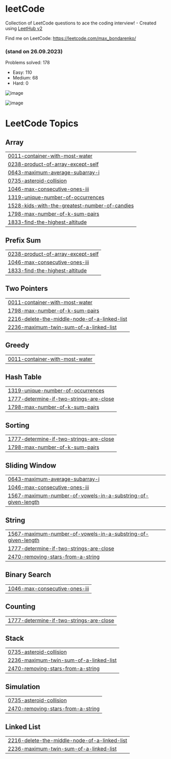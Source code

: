# leetCode
Collection of LeetCode questions to ace the coding interview! - Created using [LeetHub v2](https://github.com/arunbhardwaj/LeetHub-2.0)

Find me on LeetCode: https://leetcode.com/max_bondarenko/

### (stand on 26.09.2023)
Problems solved: 178
- Easy: 110
- Medium: 68
- Hard: 0

![image](https://github.com/Maksym-Bondarenko/leetCode/assets/45164667/3dca58a4-9d72-4564-9705-ac41b7d75d9f)

![image](https://github.com/Maksym-Bondarenko/leetCode/assets/45164667/fceb0d73-3e18-4008-b1fb-89912b1b07ca)


<!---LeetCode Topics Start-->
# LeetCode Topics
## Array
|  |
| ------- |
| [0011-container-with-most-water](https://github.com/Maksym-Bondarenko/leetCode/tree/master/0011-container-with-most-water) |
| [0238-product-of-array-except-self](https://github.com/Maksym-Bondarenko/leetCode/tree/master/0238-product-of-array-except-self) |
| [0643-maximum-average-subarray-i](https://github.com/Maksym-Bondarenko/leetCode/tree/master/0643-maximum-average-subarray-i) |
| [0735-asteroid-collision](https://github.com/Maksym-Bondarenko/leetCode/tree/master/0735-asteroid-collision) |
| [1046-max-consecutive-ones-iii](https://github.com/Maksym-Bondarenko/leetCode/tree/master/1046-max-consecutive-ones-iii) |
| [1319-unique-number-of-occurrences](https://github.com/Maksym-Bondarenko/leetCode/tree/master/1319-unique-number-of-occurrences) |
| [1528-kids-with-the-greatest-number-of-candies](https://github.com/Maksym-Bondarenko/leetCode/tree/master/1528-kids-with-the-greatest-number-of-candies) |
| [1798-max-number-of-k-sum-pairs](https://github.com/Maksym-Bondarenko/leetCode/tree/master/1798-max-number-of-k-sum-pairs) |
| [1833-find-the-highest-altitude](https://github.com/Maksym-Bondarenko/leetCode/tree/master/1833-find-the-highest-altitude) |
## Prefix Sum
|  |
| ------- |
| [0238-product-of-array-except-self](https://github.com/Maksym-Bondarenko/leetCode/tree/master/0238-product-of-array-except-self) |
| [1046-max-consecutive-ones-iii](https://github.com/Maksym-Bondarenko/leetCode/tree/master/1046-max-consecutive-ones-iii) |
| [1833-find-the-highest-altitude](https://github.com/Maksym-Bondarenko/leetCode/tree/master/1833-find-the-highest-altitude) |
## Two Pointers
|  |
| ------- |
| [0011-container-with-most-water](https://github.com/Maksym-Bondarenko/leetCode/tree/master/0011-container-with-most-water) |
| [1798-max-number-of-k-sum-pairs](https://github.com/Maksym-Bondarenko/leetCode/tree/master/1798-max-number-of-k-sum-pairs) |
| [2216-delete-the-middle-node-of-a-linked-list](https://github.com/Maksym-Bondarenko/leetCode/tree/master/2216-delete-the-middle-node-of-a-linked-list) |
| [2236-maximum-twin-sum-of-a-linked-list](https://github.com/Maksym-Bondarenko/leetCode/tree/master/2236-maximum-twin-sum-of-a-linked-list) |
## Greedy
|  |
| ------- |
| [0011-container-with-most-water](https://github.com/Maksym-Bondarenko/leetCode/tree/master/0011-container-with-most-water) |
## Hash Table
|  |
| ------- |
| [1319-unique-number-of-occurrences](https://github.com/Maksym-Bondarenko/leetCode/tree/master/1319-unique-number-of-occurrences) |
| [1777-determine-if-two-strings-are-close](https://github.com/Maksym-Bondarenko/leetCode/tree/master/1777-determine-if-two-strings-are-close) |
| [1798-max-number-of-k-sum-pairs](https://github.com/Maksym-Bondarenko/leetCode/tree/master/1798-max-number-of-k-sum-pairs) |
## Sorting
|  |
| ------- |
| [1777-determine-if-two-strings-are-close](https://github.com/Maksym-Bondarenko/leetCode/tree/master/1777-determine-if-two-strings-are-close) |
| [1798-max-number-of-k-sum-pairs](https://github.com/Maksym-Bondarenko/leetCode/tree/master/1798-max-number-of-k-sum-pairs) |
## Sliding Window
|  |
| ------- |
| [0643-maximum-average-subarray-i](https://github.com/Maksym-Bondarenko/leetCode/tree/master/0643-maximum-average-subarray-i) |
| [1046-max-consecutive-ones-iii](https://github.com/Maksym-Bondarenko/leetCode/tree/master/1046-max-consecutive-ones-iii) |
| [1567-maximum-number-of-vowels-in-a-substring-of-given-length](https://github.com/Maksym-Bondarenko/leetCode/tree/master/1567-maximum-number-of-vowels-in-a-substring-of-given-length) |
## String
|  |
| ------- |
| [1567-maximum-number-of-vowels-in-a-substring-of-given-length](https://github.com/Maksym-Bondarenko/leetCode/tree/master/1567-maximum-number-of-vowels-in-a-substring-of-given-length) |
| [1777-determine-if-two-strings-are-close](https://github.com/Maksym-Bondarenko/leetCode/tree/master/1777-determine-if-two-strings-are-close) |
| [2470-removing-stars-from-a-string](https://github.com/Maksym-Bondarenko/leetCode/tree/master/2470-removing-stars-from-a-string) |
## Binary Search
|  |
| ------- |
| [1046-max-consecutive-ones-iii](https://github.com/Maksym-Bondarenko/leetCode/tree/master/1046-max-consecutive-ones-iii) |
## Counting
|  |
| ------- |
| [1777-determine-if-two-strings-are-close](https://github.com/Maksym-Bondarenko/leetCode/tree/master/1777-determine-if-two-strings-are-close) |
## Stack
|  |
| ------- |
| [0735-asteroid-collision](https://github.com/Maksym-Bondarenko/leetCode/tree/master/0735-asteroid-collision) |
| [2236-maximum-twin-sum-of-a-linked-list](https://github.com/Maksym-Bondarenko/leetCode/tree/master/2236-maximum-twin-sum-of-a-linked-list) |
| [2470-removing-stars-from-a-string](https://github.com/Maksym-Bondarenko/leetCode/tree/master/2470-removing-stars-from-a-string) |
## Simulation
|  |
| ------- |
| [0735-asteroid-collision](https://github.com/Maksym-Bondarenko/leetCode/tree/master/0735-asteroid-collision) |
| [2470-removing-stars-from-a-string](https://github.com/Maksym-Bondarenko/leetCode/tree/master/2470-removing-stars-from-a-string) |
## Linked List
|  |
| ------- |
| [2216-delete-the-middle-node-of-a-linked-list](https://github.com/Maksym-Bondarenko/leetCode/tree/master/2216-delete-the-middle-node-of-a-linked-list) |
| [2236-maximum-twin-sum-of-a-linked-list](https://github.com/Maksym-Bondarenko/leetCode/tree/master/2236-maximum-twin-sum-of-a-linked-list) |
<!---LeetCode Topics End-->